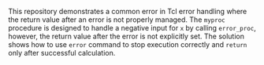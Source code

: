 This repository demonstrates a common error in Tcl error handling where the return value after an error is not properly managed.  The `myproc` procedure is designed to handle a negative input for `x` by calling `error_proc`, however, the return value after the error is not explicitly set. The solution shows how to use `error` command to stop execution correctly and `return` only after successful calculation.